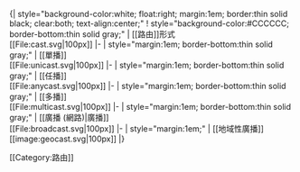 {| style="background-color:white; float:right; margin:1em; border:thin solid black; clear:both; text-align:center;"
! style="background-color:#CCCCCC; border-bottom:thin solid gray;" |
[[路由]]形式<br />
[[File:cast.svg|100px]]
|-
| style="margin:1em; border-bottom:thin solid gray;" |
[[單播]]<br />
[[File:unicast.svg|100px]]
|-
| style="margin:1em; border-bottom:thin solid gray;" |
[[任播]]<br />
[[File:anycast.svg|100px]]
|-
| style="margin:1em; border-bottom:thin solid gray;" |
[[多播]]<br />
[[File:multicast.svg|100px]]
|-
| style="margin:1em; border-bottom:thin solid gray;" |
[[廣播 (網路)|廣播]]<br />
[[File:broadcast.svg|100px]]
|-
| style="margin:1em;" |
[[地域性廣播]] <br/>
[[image:geocast.svg|100px]]
|}

[[Category:路由]]
<noinclude>
</noinclude>